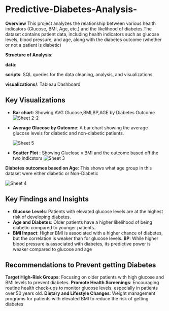 # Predictive-Diabetes-Analysis-

**Overview**
This project analyzes the relationship between various health indicators (Glucose, BMI, Age, etc.) and the likelihood of diabetes.The dataset contains patient data, including health indicators such as glucose levels, blood pressure, and age, along with the diabetes outcome (whether or not a patient is diabetic)

**Structure of Analysis**:

**data**: 

 **scripts**: SQL queries for the data cleaning, analysis, and visualizations
 
 **visualizations/**: Tableau Dashboard


## Key Visualizations
- **Bar chart**: Showing AVG Glucose,BMI,BP,AGE by Diabetes Outcome
  ![Sheet 2-2](https://github.com/user-attachments/assets/bedc3430-6820-4573-ad87-53072751bdbf)
  
- **Average Glucose by Outcome**: A bar chart showing the average glucose levels for diabetic and non-diabetic patients.

   ![Sheet 5](https://github.com/user-attachments/assets/fb7a48e6-95ab-4942-8fbd-3030be10f17c)
  
  
- **Scatter Plot** : Showing Gluclose v BMI and the outcome based off the two indicstors
![Sheet 3](https://github.com/user-attachments/assets/11531520-0e05-460b-879f-bd2cafce325b)

**Diabetes outcomes based on Age**: This shows what age group in this dataset were either diabetic or Non-Diabetic 

![Sheet 4](https://github.com/user-attachments/assets/5d3fcbbc-17a3-4552-8278-2bc2fc63b071)


## Key Findings and Insights
- **Glucose Levels**: Patients with elevated glucose levels are at the highest risk of developing diabetes.
- **Age and Diabetes**: Older patients have a higher likelihood of being diabetic compared to younger patients.
- **BMI Impact**: Higher BMI is associated with a higher chance of diabetes, but the correlation is weaker than for glucose levels.
  **BP**: While higher blood pressure is associated with diabetes, its predictive power is weaker compared to glucose and age

## Recommendations to Prevent getting Diabetes 
**Target High-Risk Groups**: Focusing on older patients with high glucose and BMI levels to prevent diabetes.
 **Promote Health Screenings**: Encouraging routine health check-ups to monitor glucose levels, especially in patients over 50 years old.
 **Dietary and Lifestyle Changes**: Weight management programs for patients with elevated BMI to reduce the risk of getting diabetes


